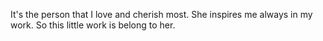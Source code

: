 It's the person that I love and cherish most.
She inspires me always in my work.
So this little work is belong to her.
